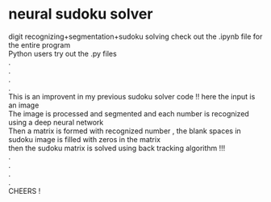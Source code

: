 # neural sudoku solver
 digit recognizing+segmentation+sudoku solving
 check out the .ipynb file for the entire program</br>
 Python users try out the .py files</br>
 .</br>
 .</br>
 .</br>
 .</br>
 This is an improvent in my previous sudoku solver code !! here the input is an  image </br>
 The image is processed and segmented and each number is recognized using a deep neural network </br>
 Then a matrix is formed with recognized number , the blank spaces in sudoku image is filled with zeros in the matrix</br>
 then the sudoku matrix is solved using back tracking algorithm !!!</br>
 .</br>
 .</br>
 .</br>
 .</br>
 CHEERS !
